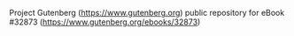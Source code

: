Project Gutenberg (https://www.gutenberg.org) public repository for eBook #32873 (https://www.gutenberg.org/ebooks/32873)
